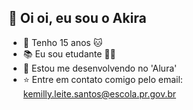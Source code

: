 ## 👋 Oi oi, eu sou o Akira
- 🍥 Tenho 15 anos 🐱
- 📚 Eu sou etudante 👨‍🎓
- 🧃 Estou me desenvolvendo no 'Alura' 
- ⭐ Entre em contato comigo pelo email: kemilly.leite.santos@escola.pr.gov.br

